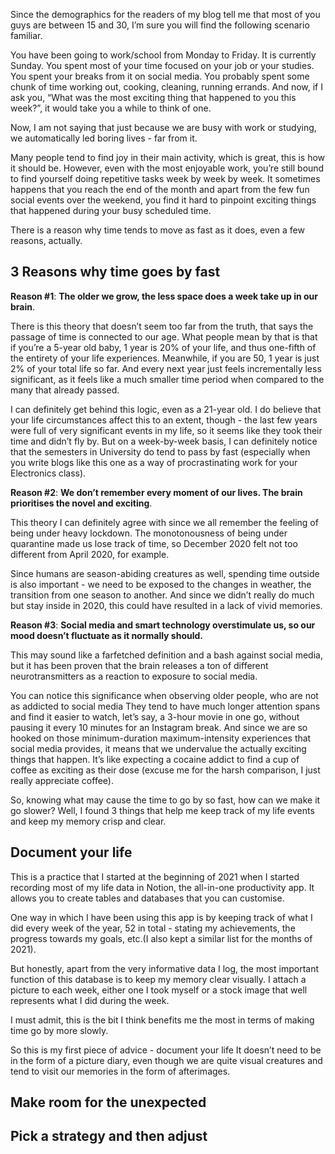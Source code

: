 Since the demographics for the readers of my blog tell me that most of you guys are between 15 and 30, I’m sure you will find the following scenario familiar.

You have been going to work/school from Monday to Friday. It is currently Sunday. You spent most of your time focused on your job or your studies. You spent your breaks from it on social media. You probably spent some chunk of time working out, cooking, cleaning, running errands. And now, if I ask you, “What was the most exciting thing that happened to you this week?”, it would take you a while to think of one.

Now, I am not saying that just because we are busy with work or studying, we automatically led boring lives - far from it.

Many people tend to find joy in their main activity, which is great, this is how it should be. However, even with the most enjoyable work, you’re still bound to find yourself doing repetitive tasks week by week by week. It sometimes happens that you reach the end of the month and apart from the few fun social events over the weekend, you find it hard to pinpoint exciting things that happened during your busy scheduled time.

There is a reason why time tends to move as fast as it does, even a few reasons, actually.

## 3 Reasons why time goes by fast

**Reason #1**: **The older we grow, the less space does a week take up in our brain**.

There is this theory that doesn’t seem too far from the truth, that says the passage of time is connected to our age. What people mean by that is that if you’re a 5-year old baby, 1 year is 20% of your life, and thus one-fifth of the entirety of your life experiences. Meanwhile, if you are 50, 1 year is just 2% of your total life so far. And every next year just feels incrementally less significant, as it feels like a much smaller time period when compared to the many that already passed.

I can definitely get behind this logic, even as a 21-year old. I do believe that your life circumstances affect this to an extent, though - the last few years were full of very significant events in my life, so it seems like they took their time and didn’t fly by. But on a week-by-week basis, I can definitely notice that the semesters in University do tend to pass by fast (especially when you write blogs like this one as a way of procrastinating work for your Electronics class).

**Reason #2**: **We don’t remember every moment of our lives. The brain prioritises the novel and exciting**.

This theory I can definitely agree with since we all remember the feeling of being under heavy lockdown. The monotonousness of being under quarantine made us lose track of time, so December 2020 felt not too different from April 2020, for example. 

Since humans are season-abiding creatures as well, spending time outside is also important - we need to be exposed to the changes in weather, the transition from one season to another. And since we didn’t really do much but stay inside in 2020, this could have resulted in a lack of vivid memories. 

**Reason #3**: **Social media and smart technology overstimulate us, so our mood doesn’t fluctuate as it normally should.**

This may sound like a farfetched definition and a bash against social media, but it has been proven that the brain releases a ton of different neurotransmitters as a reaction to exposure to social media.

You can notice this significance when observing older people, who are not as addicted to social media They tend to have much longer attention spans and find it easier to watch, let’s say, a 3-hour movie in one go, without pausing it every 10 minutes for an Instagram break. And since we are so hooked on those minimum-duration maximum-intensity experiences that social media provides, it means that we undervalue the actually exciting things that happen. It’s like expecting a cocaine addict to find a cup of coffee as exciting as their dose (excuse me for the harsh comparison, I just really appreciate coffee).

So, knowing what may cause the time to go by so fast, how can we make it go slower? Well, I found 3 things that help me keep track of my life events and keep my memory crisp and clear.

## Document your life

This is a practice that I started at the beginning of 2021 when I started recording most of my life data in Notion, the all-in-one productivity app. It allows you to create tables and databases that you can customise. 

One way in which I have been using this app is by keeping track of what I did every week of the year, 52 in total - stating my achievements, the progress towards my goals, etc.(I also kept a similar list for the months of 2021).

But honestly, apart from the very informative data I log, the most important function of this database is to keep my memory clear visually. I attach a picture to each week, either one I took myself or a stock image that well represents what I did during the week.

I must admit, this is the bit I think benefits me the most in terms of making time go by more slowly.

So this is my first piece of advice - document your life It doesn’t need to be in the form of a picture diary, even though we are quite visual creatures and tend to visit our memories in the form of afterimages.

## Make room for the unexpected

## Pick a strategy and then adjust